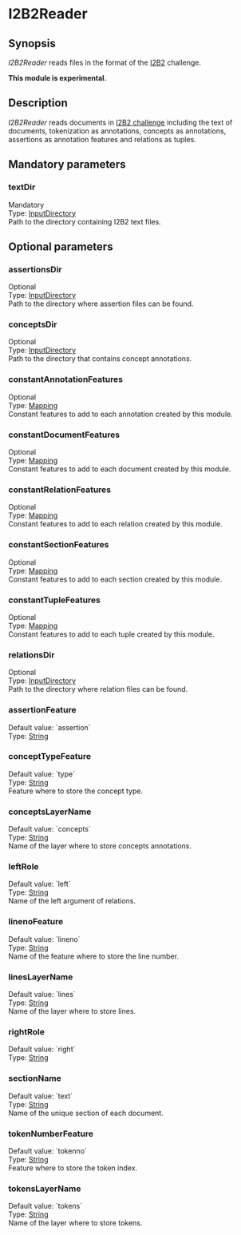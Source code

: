 <h1 class="module">I2B2Reader</h1>

## Synopsis

*I2B2Reader* reads files in the format of the [I2B2]() challenge.

**This module is experimental.**

## Description

*I2B2Reader* reads documents in [I2B2 challenge]() including the text of documents, tokenization as annotations, concepts as annotations, assertions as annotation features and relations as tuples.

## Mandatory parameters

<h3 name="textDir" class="param">textDir</h3>

<div class="param-level param-level-mandatory">Mandatory
</div>
<div class="param-type">Type: <a href="../converter/fr.inra.maiage.bibliome.util.files.InputDirectory" class="converter">InputDirectory</a>
</div>
Path to the directory containing I2B2 text files.

## Optional parameters

<h3 name="assertionsDir" class="param">assertionsDir</h3>

<div class="param-level param-level-optional">Optional
</div>
<div class="param-type">Type: <a href="../converter/fr.inra.maiage.bibliome.util.files.InputDirectory" class="converter">InputDirectory</a>
</div>
Path to the directory where assertion files can be found.

<h3 name="conceptsDir" class="param">conceptsDir</h3>

<div class="param-level param-level-optional">Optional
</div>
<div class="param-type">Type: <a href="../converter/fr.inra.maiage.bibliome.util.files.InputDirectory" class="converter">InputDirectory</a>
</div>
Path to the directory that contains concept annotations.

<h3 name="constantAnnotationFeatures" class="param">constantAnnotationFeatures</h3>

<div class="param-level param-level-optional">Optional
</div>
<div class="param-type">Type: <a href="../converter/fr.inra.maiage.bibliome.alvisnlp.core.module.types.Mapping" class="converter">Mapping</a>
</div>
Constant features to add to each annotation created by this module.

<h3 name="constantDocumentFeatures" class="param">constantDocumentFeatures</h3>

<div class="param-level param-level-optional">Optional
</div>
<div class="param-type">Type: <a href="../converter/fr.inra.maiage.bibliome.alvisnlp.core.module.types.Mapping" class="converter">Mapping</a>
</div>
Constant features to add to each document created by this module.

<h3 name="constantRelationFeatures" class="param">constantRelationFeatures</h3>

<div class="param-level param-level-optional">Optional
</div>
<div class="param-type">Type: <a href="../converter/fr.inra.maiage.bibliome.alvisnlp.core.module.types.Mapping" class="converter">Mapping</a>
</div>
Constant features to add to each relation created by this module.

<h3 name="constantSectionFeatures" class="param">constantSectionFeatures</h3>

<div class="param-level param-level-optional">Optional
</div>
<div class="param-type">Type: <a href="../converter/fr.inra.maiage.bibliome.alvisnlp.core.module.types.Mapping" class="converter">Mapping</a>
</div>
Constant features to add to each section created by this module.

<h3 name="constantTupleFeatures" class="param">constantTupleFeatures</h3>

<div class="param-level param-level-optional">Optional
</div>
<div class="param-type">Type: <a href="../converter/fr.inra.maiage.bibliome.alvisnlp.core.module.types.Mapping" class="converter">Mapping</a>
</div>
Constant features to add to each tuple created by this module.

<h3 name="relationsDir" class="param">relationsDir</h3>

<div class="param-level param-level-optional">Optional
</div>
<div class="param-type">Type: <a href="../converter/fr.inra.maiage.bibliome.util.files.InputDirectory" class="converter">InputDirectory</a>
</div>
Path to the directory where relation files can be found.

<h3 name="assertionFeature" class="param">assertionFeature</h3>

<div class="param-level param-level-default-value">Default value: `assertion`
</div>
<div class="param-type">Type: <a href="../converter/java.lang.String" class="converter">String</a>
</div>


<h3 name="conceptTypeFeature" class="param">conceptTypeFeature</h3>

<div class="param-level param-level-default-value">Default value: `type`
</div>
<div class="param-type">Type: <a href="../converter/java.lang.String" class="converter">String</a>
</div>
Feature where to store the concept type.

<h3 name="conceptsLayerName" class="param">conceptsLayerName</h3>

<div class="param-level param-level-default-value">Default value: `concepts`
</div>
<div class="param-type">Type: <a href="../converter/java.lang.String" class="converter">String</a>
</div>
Name of the layer where to store concepts annotations.

<h3 name="leftRole" class="param">leftRole</h3>

<div class="param-level param-level-default-value">Default value: `left`
</div>
<div class="param-type">Type: <a href="../converter/java.lang.String" class="converter">String</a>
</div>
Name of the left argument of relations.

<h3 name="linenoFeature" class="param">linenoFeature</h3>

<div class="param-level param-level-default-value">Default value: `lineno`
</div>
<div class="param-type">Type: <a href="../converter/java.lang.String" class="converter">String</a>
</div>
Name of the feature where to store the line number.

<h3 name="linesLayerName" class="param">linesLayerName</h3>

<div class="param-level param-level-default-value">Default value: `lines`
</div>
<div class="param-type">Type: <a href="../converter/java.lang.String" class="converter">String</a>
</div>
Name of the layer where to store lines.

<h3 name="rightRole" class="param">rightRole</h3>

<div class="param-level param-level-default-value">Default value: `right`
</div>
<div class="param-type">Type: <a href="../converter/java.lang.String" class="converter">String</a>
</div>


<h3 name="sectionName" class="param">sectionName</h3>

<div class="param-level param-level-default-value">Default value: `text`
</div>
<div class="param-type">Type: <a href="../converter/java.lang.String" class="converter">String</a>
</div>
Name of the unique section of each document.

<h3 name="tokenNumberFeature" class="param">tokenNumberFeature</h3>

<div class="param-level param-level-default-value">Default value: `tokenno`
</div>
<div class="param-type">Type: <a href="../converter/java.lang.String" class="converter">String</a>
</div>
Feature where to store the token index.

<h3 name="tokensLayerName" class="param">tokensLayerName</h3>

<div class="param-level param-level-default-value">Default value: `tokens`
</div>
<div class="param-type">Type: <a href="../converter/java.lang.String" class="converter">String</a>
</div>
Name of the layer where to store tokens.

